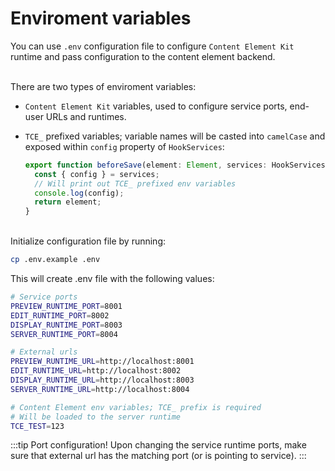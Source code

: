 # Enviroment variables

You can use `.env` configuration file to configure `Content Element Kit` runtime
and pass configuration to the content element backend.

\
There are two types of enviroment variables:

- `Content Element Kit` variables, used to configure service ports,
  end-user URLs and runtimes.

- `TCE_` prefixed variables; variable names will be casted into `camelCase` and
  exposed within `config` property of `HookServices`:

  ```ts
  export function beforeSave(element: Element, services: HookServices) {
    const { config } = services;
    // Will print out TCE_ prefixed env variables
    console.log(config);
    return element;
  }
  ```

\
Initialize configuration file by running:
```sh
cp .env.example .env
```

This will create .env file with the following values:
```sh
# Service ports
PREVIEW_RUNTIME_PORT=8001
EDIT_RUNTIME_PORT=8002
DISPLAY_RUNTIME_PORT=8003
SERVER_RUNTIME_PORT=8004

# External urls
PREVIEW_RUNTIME_URL=http://localhost:8001
EDIT_RUNTIME_URL=http://localhost:8002
DISPLAY_RUNTIME_URL=http://localhost:8003
SERVER_RUNTIME_URL=http://localhost:8004

# Content Element env variables; TCE_ prefix is required
# Will be loaded to the server runtime
TCE_TEST=123
```

:::tip Port configuration!
Upon changing the service runtime ports, make sure that external url has the
matching port (or is pointing to service).
:::
